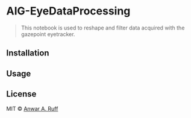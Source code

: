 # AIG-EyeDataProcessing

> This notebook is used to reshape and filter data acquired with the gazepoint eyetracker. 

## Installation

## Usage

## License

MIT © [Anwar A. Ruff](http://cess.nyu.edu)
